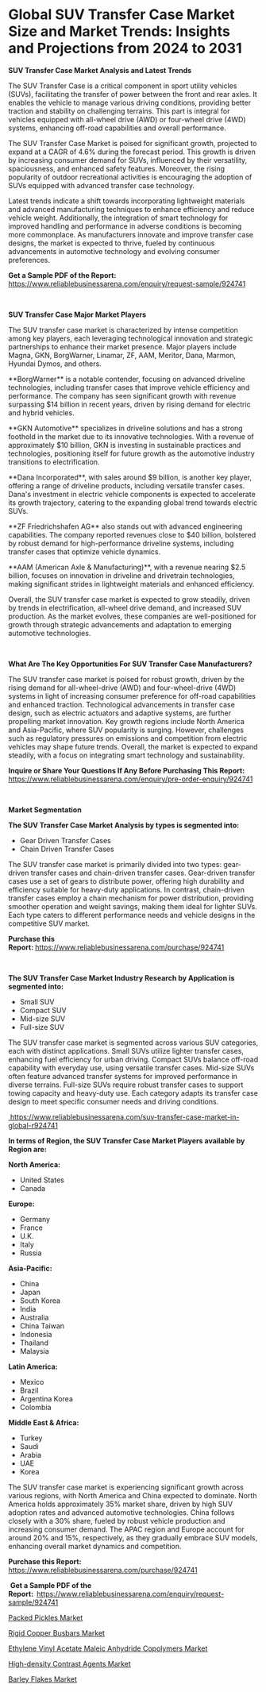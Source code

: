 <p><h1>Global SUV Transfer Case Market Size and Market Trends: Insights and Projections from 2024 to 2031</h1></p><p><strong>SUV Transfer Case Market Analysis and Latest Trends</strong></p>
<p><p>The SUV Transfer Case is a critical component in sport utility vehicles (SUVs), facilitating the transfer of power between the front and rear axles. It enables the vehicle to manage various driving conditions, providing better traction and stability on challenging terrains. This part is integral for vehicles equipped with all-wheel drive (AWD) or four-wheel drive (4WD) systems, enhancing off-road capabilities and overall performance.</p><p>The SUV Transfer Case Market is poised for significant growth, projected to expand at a CAGR of 4.6% during the forecast period. This growth is driven by increasing consumer demand for SUVs, influenced by their versatility, spaciousness, and enhanced safety features. Moreover, the rising popularity of outdoor recreational activities is encouraging the adoption of SUVs equipped with advanced transfer case technology.</p><p>Latest trends indicate a shift towards incorporating lightweight materials and advanced manufacturing techniques to enhance efficiency and reduce vehicle weight. Additionally, the integration of smart technology for improved handling and performance in adverse conditions is becoming more commonplace. As manufacturers innovate and improve transfer case designs, the market is expected to thrive, fueled by continuous advancements in automotive technology and evolving consumer preferences.</p></p>
<p><strong>Get a Sample PDF of the Report:&nbsp;</strong> <a href="https://www.reliablebusinessarena.com/enquiry/request-sample/924741?utm_campaign=1331&utm_medium=2&utm_source=Github&utm_content=ia&utm_term=01102024&utm_id=suv-transfer-case">https://www.reliablebusinessarena.com/enquiry/request-sample/924741</a></p>
<p>&nbsp;</p>
<p><strong>SUV Transfer Case Major Market Players</strong></p>
<p><p>The SUV transfer case market is characterized by intense competition among key players, each leveraging technological innovation and strategic partnerships to enhance their market presence. Major players include Magna, GKN, BorgWarner, Linamar, ZF, AAM, Meritor, Dana, Marmon, Hyundai Dymos, and others.</p><p>**BorgWarner** is a notable contender, focusing on advanced driveline technologies, including transfer cases that improve vehicle efficiency and performance. The company has seen significant growth with revenue surpassing $14 billion in recent years, driven by rising demand for electric and hybrid vehicles.</p><p>**GKN Automotive** specializes in driveline solutions and has a strong foothold in the market due to its innovative technologies. With a revenue of approximately $10 billion, GKN is investing in sustainable practices and technologies, positioning itself for future growth as the automotive industry transitions to electrification.</p><p>**Dana Incorporated**, with sales around $9 billion, is another key player, offering a range of driveline products, including versatile transfer cases. Dana's investment in electric vehicle components is expected to accelerate its growth trajectory, catering to the expanding global trend towards electric SUVs.</p><p>**ZF Friedrichshafen AG** also stands out with advanced engineering capabilities. The company reported revenues close to $40 billion, bolstered by robust demand for high-performance driveline systems, including transfer cases that optimize vehicle dynamics.</p><p>**AAM (American Axle & Manufacturing)**, with a revenue nearing $2.5 billion, focuses on innovation in driveline and drivetrain technologies, making significant strides in lightweight materials and enhanced efficiency.</p><p>Overall, the SUV transfer case market is expected to grow steadily, driven by trends in electrification, all-wheel drive demand, and increased SUV production. As the market evolves, these companies are well-positioned for growth through strategic advancements and adaptation to emerging automotive technologies.</p></p>
<p>&nbsp;</p>
<p><strong>What Are The Key Opportunities For SUV Transfer Case Manufacturers?</strong></p>
<p><p>The SUV transfer case market is poised for robust growth, driven by the rising demand for all-wheel-drive (AWD) and four-wheel-drive (4WD) systems in light of increasing consumer preference for off-road capabilities and enhanced traction. Technological advancements in transfer case design, such as electric actuators and adaptive systems, are further propelling market innovation. Key growth regions include North America and Asia-Pacific, where SUV popularity is surging. However, challenges such as regulatory pressures on emissions and competition from electric vehicles may shape future trends. Overall, the market is expected to expand steadily, with a focus on integrating smart technology and sustainability.</p></p>
<p><strong>Inquire or Share Your Questions If Any Before Purchasing This Report:</strong> <a href="https://www.reliablebusinessarena.com/enquiry/pre-order-enquiry/924741?utm_campaign=1331&utm_medium=2&utm_source=Github&utm_content=ia&utm_term=01102024&utm_id=suv-transfer-case">https://www.reliablebusinessarena.com/enquiry/pre-order-enquiry/924741</a></p>
<p>&nbsp;</p>
<p><strong>Market Segmentation</strong></p>
<p><strong>The SUV Transfer Case Market Analysis by types is segmented into:</strong></p>
<p><ul><li>Gear Driven Transfer Cases</li><li>Chain Driven Transfer Cases</li></ul></p>
<p><p>The SUV transfer case market is primarily divided into two types: gear-driven transfer cases and chain-driven transfer cases. Gear-driven transfer cases use a set of gears to distribute power, offering high durability and efficiency suitable for heavy-duty applications. In contrast, chain-driven transfer cases employ a chain mechanism for power distribution, providing smoother operation and weight savings, making them ideal for lighter SUVs. Each type caters to different performance needs and vehicle designs in the competitive SUV market.</p></p>
<p><strong>Purchase this Report:&nbsp;</strong><a href="https://www.reliablebusinessarena.com/purchase/924741?utm_campaign=1331&utm_medium=2&utm_source=Github&utm_content=ia&utm_term=01102024&utm_id=suv-transfer-case">https://www.reliablebusinessarena.com/purchase/924741</a></p>
<p>&nbsp;</p>
<p><strong>The SUV Transfer Case Market Industry Research by Application is segmented into:</strong></p>
<p><ul><li>Small SUV</li><li>Compact SUV</li><li>Mid-size SUV</li><li>Full-size SUV</li></ul></p>
<p><p>The SUV transfer case market is segmented across various SUV categories, each with distinct applications. Small SUVs utilize lighter transfer cases, enhancing fuel efficiency for urban driving. Compact SUVs balance off-road capability with everyday use, using versatile transfer cases. Mid-size SUVs often feature advanced transfer systems for improved performance in diverse terrains. Full-size SUVs require robust transfer cases to support towing capacity and heavy-duty use. Each category adapts its transfer case design to meet specific consumer needs and driving conditions.</p></p>
<p><a href="https://www.reliablebusinessarena.com/suv-transfer-case-market-in-global-r924741?utm_campaign=1331&utm_medium=2&utm_source=Github&utm_content=ia&utm_term=01102024&utm_id=suv-transfer-case">&nbsp;https://www.reliablebusinessarena.com/suv-transfer-case-market-in-global-r924741</a></p>
<p><strong>In terms of Region, the SUV Transfer Case Market Players available by Region are:</strong></p>
<p>
    <p> <strong> North America: </strong>
        <ul>
            <li>United States</li>
            <li>Canada</li>
        </ul>
        </p> 
    <p> <strong> Europe: </strong>
        <ul>
            <li>Germany</li>
            <li>France</li>
            <li>U.K.</li>
            <li>Italy</li>
            <li>Russia</li>
        </ul>
        </p> 
    <p> <strong> Asia-Pacific: </strong>
        <ul>
            <li>China</li>
            <li>Japan</li>
            <li>South Korea</li>
            <li>India</li>
            <li>Australia</li>
            <li>China Taiwan</li>
            <li>Indonesia</li>
            <li>Thailand</li>
            <li>Malaysia</li>
        </ul>
        </p> 
    <p> <strong> Latin America: </strong>
        <ul>
            <li>Mexico</li>
            <li>Brazil</li>
            <li>Argentina Korea</li>
            <li>Colombia</li>
        </ul>
        </p> 
    <p> <strong> Middle East & Africa: </strong>
        <ul>
            <li>Turkey</li>
            <li>Saudi</li>
            <li>Arabia</li>
            <li>UAE</li>
            <li>Korea</li>
        </ul>
    </p>
    </p>
<p><p>The SUV transfer case market is experiencing significant growth across various regions, with North America and China expected to dominate. North America holds approximately 35% market share, driven by high SUV adoption rates and advanced automotive technologies. China follows closely with a 30% share, fueled by robust vehicle production and increasing consumer demand. The APAC region and Europe account for around 20% and 15%, respectively, as they gradually embrace SUV models, enhancing overall market dynamics and competition.</p></p>
<p><strong>Purchase this Report: </strong><a href="https://www.reliablebusinessarena.com/purchase/924741?utm_campaign=1331&utm_medium=2&utm_source=Github&utm_content=ia&utm_term=01102024&utm_id=suv-transfer-case">https://www.reliablebusinessarena.com/purchase/924741</a></p>
<p>&nbsp;<strong>Get a Sample PDF of the Report:&nbsp;&nbsp;</strong><a href="https://www.reliablebusinessarena.com/enquiry/request-sample/924741?utm_campaign=1331&utm_medium=2&utm_source=Github&utm_content=ia&utm_term=01102024&utm_id=suv-transfer-case">https://www.reliablebusinessarena.com/enquiry/request-sample/924741</a></p>
<p><strong></strong></p>
<p><p><a href="https://www.linkedin.com/pulse/packed-pickles-market-forecast-global-trends-analysis-from-igsnc?utm_campaign=1331&utm_medium=2&utm_source=Github&utm_content=ia&utm_term=01102024&utm_id=suv-transfer-case">Packed Pickles Market</a></p><p><a href="https://issuu.com/reportprime-2/docs/rigid-copper-busbars-market-size-20_230ee7a83ec74e?utm_campaign=1331&utm_medium=2&utm_source=Github&utm_content=ia&utm_term=01102024&utm_id=suv-transfer-case">Rigid Copper Busbars Market</a></p><p><a href="https://issuu.com/reportprime-2/docs/ethylene-vinyl-acetate-maleic-anhyd_3970ca71d042ec?utm_campaign=1331&utm_medium=2&utm_source=Github&utm_content=ia&utm_term=01102024&utm_id=suv-transfer-case">Ethylene Vinyl Acetate Maleic Anhydride Copolymers Market</a></p><p><a href="https://github.com/joannesouthgate/Market-Research-Report-List-5/blob/main/high-density-contrast-agents-market.md?utm_campaign=1331&utm_medium=2&utm_source=Github&utm_content=ia&utm_term=01102024&utm_id=suv-transfer-case">High-density Contrast Agents Market</a></p><p><a href="https://www.linkedin.com/pulse/global-barley-flakes-market-size-trends-analysis-regional-outlook-lmzcc?utm_campaign=1331&utm_medium=2&utm_source=Github&utm_content=ia&utm_term=01102024&utm_id=suv-transfer-case">Barley Flakes Market</a></p></p>